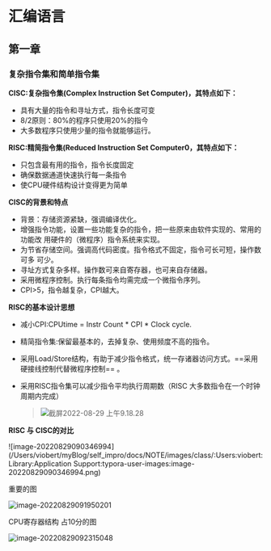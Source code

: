 # 汇编语言



## 第一章 

### 复杂指令集和简单指令集

**CISC:复杂指令集(Complex Instruction Set Computer)，其特点如下：**

+ 具有大量的指令和寻址方式，指令长度可变
+ 8/2原则：80%的程序只使用20%的指今
+ 大多数程序只使用少量的指令就能够运行。

**RISC:精简指令集(Reduced Instruction Set Computer0，其特点如下：**

+ 只包含最有用的指令，指令长度固定
+ 确保数据通道快速执行每一条指令
+ 使CPU硬件结构设计变得更为简单

**CISC的背景和特点**

+ 背景：存储资源紧缺，强调编译优化。
+ 增强指令功能，设置一些功能复杂的指令，把一些原来由软件实现的、常用的功能改
  用硬件的（微程序）指令系统来实现。
+ 为节省存储空间。强调高代码密度。指令格式不固定，指令可长可短，操作数可多
  可少。
+ 寻址方式复杂多样。操作数可来自寄存器，也可来自存储器。
+ 采用微程序控制。执行每条指令均需完成一个微指令序列。
+ CPI>5，指令越复杂，CPI越大。

**RISC的基本设计思想**

+ 减小CPI:CPUtime = Instr Count * CPI * Clock cycle.

+ 精简指令集:保留最基本的，去掉复杂、使用频度不高的指令。

+ 采用Load/Store结构，有助于减少指令格式，统一存诸器访问方式。==采用硬接线控制代替微程序控制== 。

+ 采用RISC指令集可以减少指令平均执行周期数（RISC 大多数指令在一个时钟周期内完成）

  > ![截屏2022-08-29 上午9.18.28](/Users/viobert/myBlog/self_impro/docs/NOTE/images/class/RISC减少执行周期数.png)

**RISC 与 CISC的对比**

![image-20220829090346994](/Users/viobert/myBlog/self_impro/docs/NOTE/images/class/:Users:viobert:Library:Application Support:typora-user-images:image-20220829090346994.png)

重要的图

![image-20220829091950201](/Users/viobert/myBlog/self_impro/docs/NOTE/images/class/X86工作机理.png)

CPU寄存器结构 占10分的图

![image-20220829092315048](/Users/viobert/myBlog/self_impro/docs/NOTE/images/class/寄存器总图.png)